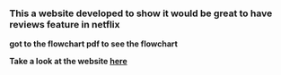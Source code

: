 ### This a website developed to show it would be great to have reviews feature in netflix
**got to the flowchart pdf to see the flowchart**    

**Take a look at the website [here](https://karthik2265.github.io/netflix_reviews_website/)**
